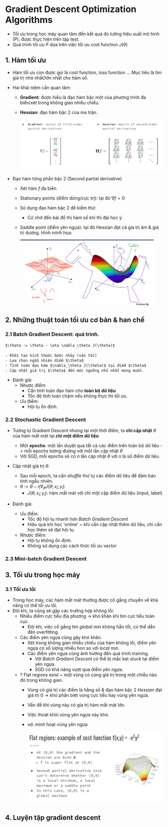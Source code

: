 # Gradient Descent Optimization Algorithms

+ Tối ưu trong học máy quan tâm đến kết quả đo lường hiệu suất mô hình (P), được thực hiện trên tập test.
+ Quá trình tối ưu P dựa trên việc tối ưu cost function $J(\theta)$

## 1. Hàm tối ưu 
+ Hàm tối ưu còn được gọi là cost function, loss function ... Mục tiêu là tìm giá trị nhỏ nhất/lớn nhất cho hàm số.
+ Hai khái niệm cần quan tâm:
    - **Gradient**: được hiểu là đạo hàm bậc một của phương trình đa biến/xét trong không gian nhiều chiều.
    -  **Hessian**: đạo hàm bậc 2 của ma trận.

        ![Gradient Hessian](figures/gradient_hessian.png)

+ Đạo hàm từng phần bậc 2 (Second partial derivative)
    - Xét hàm $f$ đa biến
    - Stationary points (điểm dừng/cực trị): tại đó $\nabla f =0$
    - Sử dụng đạo hàm bậc 2 để kiểm thử:
        - Cứ nhớ đến bài đồ thị hàm số khi thi đại học ý.
    - Saddle point (điểm yên ngựa): tại đó Hessian đạt cả gía trị âm & giá trị dương. Hình minh họa:

        ![Saddle point](figures/saddle_point.png) 
## 2. Những thuật toán tối ưu cơ bản & han chế 

### 2.1 Batch Gradient Descent: quá trình.

    $\theta := \theta - \eta \nabla_\theta J(\theta)$

    - Khởi tạo kích thước bước nhảy (vận tốc)
    - Lựa chọn ngẫu nhiên điểm $\theta$
    - Tính toán đạo hàm $\nabla_\theta J(\theta)$ tại điểm $\theta$
    - Cập nhật giá trị $\theta$ đến mức ngưỡng nhỏ nhất mong muốn.

+ Đánh giá:
    - Nhược điểm: 
        - Cần tính toán đạo hàm cho **toàn bộ dữ liệu** 
        - Tốc độ tính toán chậm nếu không thực thi tối ưu.
    - Ưu điểm:
        - Hội tụ ổn định.

### 2.2 Stochastic Gradient Descent 
+ Tương tự Gradient Descent nhưng tại một thời điểm, ta **chỉ cập nhật** $\theta$ của hàm mất mát tại **chỉ một điểm dữ liệu** 
    - Một **epochs**: một lần duyệt qua tất cả các điểm trên toàn bộ dữ liệu -> mỗi epochs tương đương với một lần cập nhật $\theta$
    - Với SGD, mỗi epochs sẽ có *n* lần cập nhật $\theta$ với *n* là số điểm dữ liệu.
+ Cập nhật giá trị $\theta$:
    - Sau mỗi epoch, ta cần *shuffle* thứ tự các điểm dữ liệu để đảm báo tính ngẫu nhiên.
    - $\theta := \theta - \eta \nabla_\theta J(\theta; x_i; y_i)$
        - $J(\theta; x_i; y_i)$: hàm mất mát với chỉ một cặp điểm dữ liệu (input, label)

+ Đánh giá:
    - Ưu điểm:
        - Tốc độ hội tụ nhanh hơn *Batch Gradient Descent*
        - Hiệu quả khi học 'online' ~ khi cần cập nhật thêm dữ liệu, chỉ cần học thêm sẽ đạt hội tụ.
    - Nhược điểm:
        - Hội tụ không ổn định.
        - Không sử dụng các cách thức tối ưu vector

### 2.3 Mini-batch Gradient Descent 

## 3. Tối ưu trong học máy
### 3.1 Tối ưu lồi 
+ Trong học máy, các hàm mất mát thường được cố gắng chuyển về khả năng có thể tối ưu lồi.
+ Đôi khi, ta cũng sẽ gặp các trường hợp không lồi:
    - Nhiều điểm cực tiểu địa phương -> khó khăn khi tìm cực tiểu toàn cục.
        - Đôi khi, việc cố gắng tìm *global min* không hẳn tốt, có thể dẫn đến overfitting.
    - Các điểm yên ngựa cũng gây khó khăn.
        - Xét trong không gian nhiều chiều của hàm không lồi, điểm yên ngựa có số lượng nhiều hon so với *local min*.
        - Các điểm yên ngựa cũng ảnh hưởng đến quá trình training.
            - Với *Batch Gradient Descent* có thể bị mắc kẹt *stuck* tại điểm yên ngựa.
            - SGD có khả năng vượt qua điểm yên ngựa. 
    - ? Flat regions exist ~ một vùng có cùng giá trị trong một chiều nào đó trong không gian.
        - Vùng có giá trị các điểm là hằng số & đạo hàm bậc 2 *Hessian* đạt giá trị 0 -> khó phân biệt vùng cực tiểu hay vùng yên ngựa.
        - Vấn đề khi vùng này có gía trị hàm mất mát lớn.
        - Việc thoát khỏi vùng yên ngựa này khó.
        - vd: minh hoạt vùng yên ngựa 

            ![flat region example](figures/flat_region_example.png)


## 4. Luyện tập gradient descent
